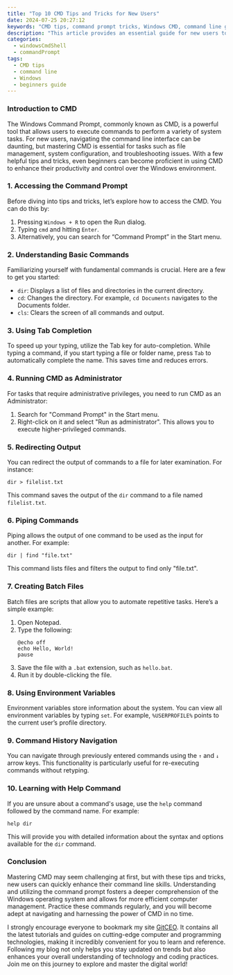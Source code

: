 ```yaml
---
title: "Top 10 CMD Tips and Tricks for New Users"
date: 2024-07-25 20:27:12
keywords: "CMD tips, command prompt tricks, Windows CMD, command line guide, CMD for beginners"
description: "This article provides an essential guide for new users to the Windows Command Prompt (CMD). Discover the top 10 tips and tricks that will enhance your productivity and understanding of CMD. Learn how to navigate, execute commands efficiently, and troubleshoot common issues. By mastering these techniques, you will be able to harness the full power of Windows command line. Whether you want to automate tasks, manage files, or explore system settings, this guide is the perfect starting point for your journey into the Windows CMD world."
categories:
  - windowsCmdShell
  - commandPrompt
tags:
  - CMD tips
  - command line
  - Windows
  - beginners guide
---
```


### Introduction to CMD
The Windows Command Prompt, commonly known as CMD, is a powerful tool that allows users to execute commands to perform a variety of system tasks. For new users, navigating the command line interface can be daunting, but mastering CMD is essential for tasks such as file management, system configuration, and troubleshooting issues. With a few helpful tips and tricks, even beginners can become proficient in using CMD to enhance their productivity and control over the Windows environment. 

<!-- more -->

### 1. Accessing the Command Prompt
Before diving into tips and tricks, let’s explore how to access the CMD. You can do this by:
1. Pressing `Windows + R` to open the Run dialog.
2. Typing `cmd` and hitting `Enter`.
3. Alternatively, you can search for “Command Prompt” in the Start menu.

### 2. Understanding Basic Commands
Familiarizing yourself with fundamental commands is crucial. Here are a few to get you started:
- `dir`: Displays a list of files and directories in the current directory.
- `cd`: Changes the directory. For example, `cd Documents` navigates to the Documents folder.
- `cls`: Clears the screen of all commands and output.

### 3. Using Tab Completion
To speed up your typing, utilize the Tab key for auto-completion. While typing a command, if you start typing a file or folder name, press `Tab` to automatically complete the name. This saves time and reduces errors.

### 4. Running CMD as Administrator
For tasks that require administrative privileges, you need to run CMD as an Administrator:
1. Search for "Command Prompt" in the Start menu.
2. Right-click on it and select "Run as administrator".
This allows you to execute higher-privileged commands.

### 5. Redirecting Output
You can redirect the output of commands to a file for later examination. For instance:
```shell
dir > filelist.txt
```
This command saves the output of the `dir` command to a file named `filelist.txt`.

### 6. Piping Commands
Piping allows the output of one command to be used as the input for another. For example:
```shell
dir | find "file.txt"
```
This command lists files and filters the output to find only "file.txt".

### 7. Creating Batch Files
Batch files are scripts that allow you to automate repetitive tasks. Here’s a simple example:
1. Open Notepad.
2. Type the following:
   ```shell
   @echo off
   echo Hello, World!
   pause
   ```
3. Save the file with a `.bat` extension, such as `hello.bat`.
4. Run it by double-clicking the file.

### 8. Using Environment Variables
Environment variables store information about the system. You can view all environment variables by typing `set`. For example, `%USERPROFILE%` points to the current user’s profile directory.

### 9. Command History Navigation
You can navigate through previously entered commands using the `↑` and `↓` arrow keys. This functionality is particularly useful for re-executing commands without retyping.

### 10. Learning with Help Command
If you are unsure about a command's usage, use the `help` command followed by the command name. For example:
```shell
help dir
```
This will provide you with detailed information about the syntax and options available for the `dir` command.

### Conclusion
Mastering CMD may seem challenging at first, but with these tips and tricks, new users can quickly enhance their command line skills. Understanding and utilizing the command prompt fosters a deeper comprehension of the Windows operating system and allows for more efficient computer management. Practice these commands regularly, and you will become adept at navigating and harnessing the power of CMD in no time.

I strongly encourage everyone to bookmark my site [GitCEO](https://gitceo.com). It contains all the latest tutorials and guides on cutting-edge computer and programming technologies, making it incredibly convenient for you to learn and reference. Following my blog not only helps you stay updated on trends but also enhances your overall understanding of technology and coding practices. Join me on this journey to explore and master the digital world!